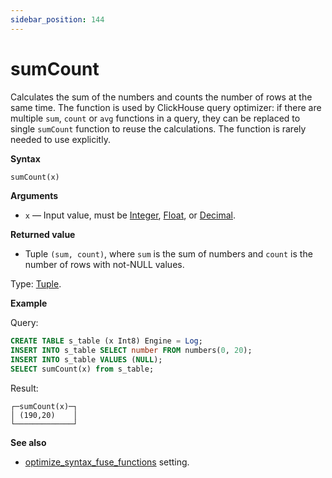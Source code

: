 ```yaml
---
sidebar_position: 144
---
```


# sumCount

Calculates the sum of the numbers and counts the number of rows at the same time. The function is used by ClickHouse query optimizer: if there are multiple `sum`, `count` or `avg` functions in a query, they can be replaced to single `sumCount` function to reuse the calculations. The function is rarely needed to use explicitly.

**Syntax**

``` sql
sumCount(x)
```

**Arguments**

-   `x` — Input value, must be [Integer](../../../sql-reference/data-types/int-uint.md), [Float](../../../sql-reference/data-types/float.md), or [Decimal](../../../sql-reference/data-types/decimal.md).

**Returned value**

-   Tuple `(sum, count)`, where `sum` is the sum of numbers and `count` is the number of rows with not-NULL values.

Type: [Tuple](../../../sql-reference/data-types/tuple.md).

**Example**

Query:

``` sql
CREATE TABLE s_table (x Int8) Engine = Log;
INSERT INTO s_table SELECT number FROM numbers(0, 20);
INSERT INTO s_table VALUES (NULL);
SELECT sumCount(x) from s_table;
```

Result:

``` text
┌─sumCount(x)─┐
│ (190,20)    │
└─────────────┘
```

**See also**

- [optimize_syntax_fuse_functions](../../../operations/settings/settings.md#optimize_syntax_fuse_functions) setting.
